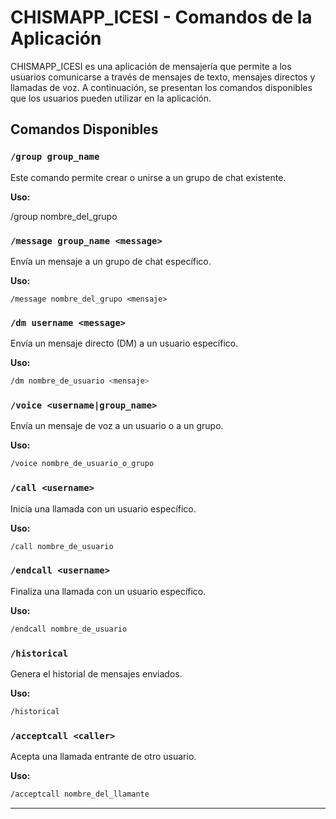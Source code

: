 



# CHISMAPP_ICESI - Comandos de la Aplicación

CHISMAPP_ICESI es una aplicación de mensajería que permite a los usuarios comunicarse a través de mensajes de texto, mensajes directos y llamadas de voz. A continuación, se presentan los comandos disponibles que los usuarios pueden utilizar en la aplicación.

## Comandos Disponibles

### `/group group_name`
Este comando permite crear o unirse a un grupo de chat existente.

**Uso:**

/group nombre_del_grupo


### `/message group_name <message>`
Envía un mensaje a un grupo de chat específico.

**Uso:**
```
/message nombre_del_grupo <mensaje>
```

### `/dm username <message>`
Envía un mensaje directo (DM) a un usuario específico.

**Uso:**
```bash
/dm nombre_de_usuario <mensaje>
```

### `/voice <username|group_name>`
Envía un mensaje de voz a un usuario o a un grupo.

**Uso:**
```bash
/voice nombre_de_usuario_o_grupo
```

### `/call <username>`
Inicia una llamada con un usuario específico.

**Uso:**
```bash
/call nombre_de_usuario
```

### `/endcall <username>`
Finaliza una llamada con un usuario específico.

**Uso:**
```bash
/endcall nombre_de_usuario
```

### `/historical`
Genera el historial de mensajes enviados.

**Uso:**
```bash
/historical
```

### `/acceptcall <caller>`
Acepta una llamada entrante de otro usuario.

**Uso:**
```bash
/acceptcall nombre_del_llamante
```

---

